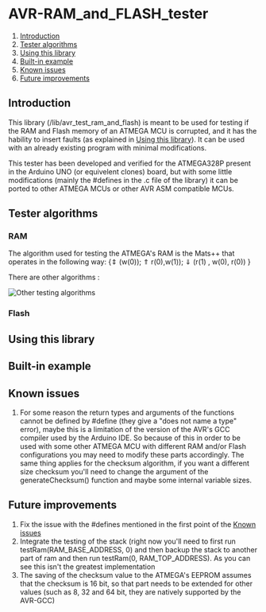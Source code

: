 # AVR-RAM_and_FLASH_tester

1. [Introduction](#Introduction)
2. [Tester algorithms](#Tester-algorithms)
3. [Using this library](#Using-this-library)
4. [Built-in example](#Built-in-example)
5. [Known issues](#Known-issues)
6. [Future improvements](#Future-improvements)


## Introduction

This library (/lib/avr_test_ram_and_flash) is meant to be used for testing if the RAM and Flash memory of an ATMEGA MCU is corrupted, and it has the hability to insert faults (as explained in [Using this library](#Using-this-library)).
It can be used with an already existing program with minimal modifications.

This tester has been developed and verified for the ATMEGA328P present in the Arduino UNO (or equivelent clones) board, but with some little modifications (mainly the #defines in the .c file of the library) it can be ported to other ATMEGA MCUs or other AVR ASM compatible MCUs.

## Tester algorithms
### RAM

The algorithm used for testing the ATMEGA's RAM is the Mats++ that operates in the following way: {⇕ (w(0)); ⇑ r(0),w(1)); ⇓ (r(1) , w(0), r(0)) }

There are other algorithms :

![Other testing algorithms]()
### Flash
## Using this library 
## Built-in example
## Known issues

1. For some reason the return types and arguments of the functions cannot be defined by #define (they give a "does not name a type" error), maybe this is a limitation of the version of the AVR's GCC compiler used by the Arduino IDE. So because of this in order to be used with some other ATMEGA MCU with different RAM and/or Flash configurations you may need to modify these parts accordingly. The same thing applies for the checksum algorithm, if you want a different size checksum you'll need to change the argument of the generateChecksum() function and maybe some internal variable sizes.

## Future improvements

1. Fix the issue with the #defines mentioned in the first point of the [Known issues](#Known-issues)
2. Integrate the testing of the stack (right now you'll need to first run testRam(RAM_BASE_ADDRESS, 0) and then backup the stack to another part of ram and then run testRam(0, RAM_TOP_ADDRESS). As you can see this isn't the greatest implementation
3. The saving of the checksum value to the ATMEGA's EEPROM assumes that the checksum is 16 bit, so that part needs to be extended for other values (such as 8, 32 and 64 bit, they are natively supported by the AVR-GCC)
